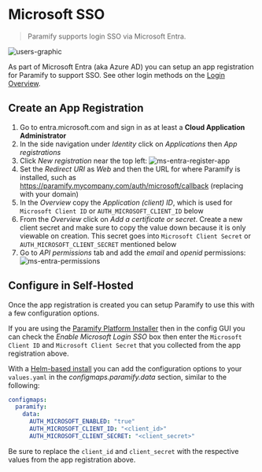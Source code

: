 # Microsoft SSO

> Paramify supports login SSO via Microsoft Entra.

![users-graphic](/assets/hero-entra.png)

As part of Microsoft Entra (aka Azure AD) you can setup an app registration for Paramify to support SSO. See other login methods on the [Login Overview](login-options).

## Create an App Registration

1. Go to entra.microsoft.com and sign in as at least a **Cloud Application Administrator**
2. In the side navigation under _Identity_ click on _Applications_ then _App registrations_
3. Click _New registration_ near the top left:
   ![ms-entra-register-app](/assets/ms_entra_register_app.png)
4. Set the _Redirect URI_ as _Web_ and then the URL for where Paramify is installed, such as https://paramify.mycompany.com/auth/microsoft/callback (replacing with your domain)
5. In the _Overview_ copy the _Application (client) ID_, which is used for `Microsoft Client ID` or `AUTH_MICROSOFT_CLIENT_ID` below
6. From the _Overview_ click on _Add a certificate or secret_. Create a new client secret and make sure to copy the value down because it is only viewable on creation. This secret goes into `Microsoft Client Secret` or `AUTH_MICROSOFT_CLIENT_SECRET` mentioned below
7. Go to _API permissions_ tab and add the _email_ and _openid_ permissions:
   ![ms-entra-permissions](/assets/ms_entra_permissions.png)

## Configure in Self-Hosted

Once the app registration is created you can setup Paramify to use this with a few configuration options.

If you are using the [Paramify Platform Installer](ppi#configuring-paramify) then in the config GUI you can check the _Enable Microsoft Login SSO_ box then enter the `Microsoft Client ID` and `Microsoft Client Secret` that you collected from the app registration above.

With a [Helm-based install](deploy-helm-azure) you can add the configuration options to your `values.yaml` in the _configmaps.paramify.data_ section, similar to the following:

```yaml
configmaps:
  paramify:
    data:
      AUTH_MICROSOFT_ENABLED: "true"
      AUTH_MICROSOFT_CLIENT_ID: "<client_id>"
      AUTH_MICROSOFT_CLIENT_SECRET: "<client_secret>"
```

Be sure to replace the `client_id` and `client_secret` with the respective values from the app registration above.
